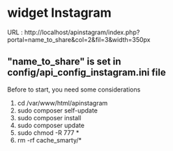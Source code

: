 # widget Instagram

URL  : http://localhost/apinstagram/index.php?portal=name_to_share&col=2&fil=3&width=350px

## "name_to_share" is set in config/api_config_instagram.ini file

Before to start, you need some considerations 
1. cd /var/www/html/apinstagram 
2. sudo composer self-update 
3. sudo composer install
4. sudo composer update 
5. sudo chmod -R 777 * 
6. rm -rf cache_smarty/*
